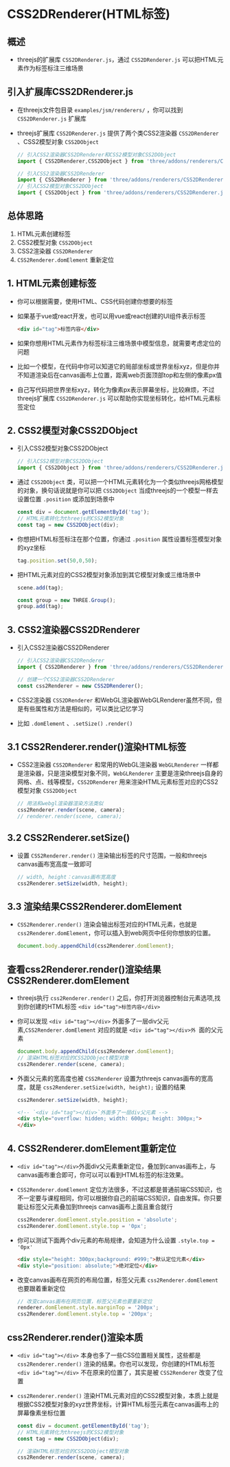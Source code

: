 # CSS2DRenderer(HTML标签)

## 概述

+ threejs的扩展库 `CSS2DRenderer.js`，通过 `CSS2DRenderer.js` 可以把HTML元素作为标签标注三维场景

## 引入扩展库CSS2DRenderer.js

+ 在threejs文件包目录 `examples/jsm/renderers/` ，你可以找到 `CSS2DRenderer.js` 扩展库

+ threejs扩展库 `CSS2DRenderer.js` 提供了两个类CSS2渲染器 `CSS2DRenderer` 、CSS2模型对象 `CSS2DObject`

  ```js
  // 引入CSS2渲染器CSS2DRenderer和CSS2模型对象CSS2DObject
  import { CSS2DRenderer,CSS2DObject } from 'three/addons/renderers/CSS2DRenderer.js';
  ```

  ```js
  // 引入CSS2渲染器CSS2DRenderer
  import { CSS2DRenderer } from 'three/addons/renderers/CSS2DRenderer.js';
  // 引入CSS2模型对象CSS2DObject
  import { CSS2DObject } from 'three/addons/renderers/CSS2DRenderer.js';
  ```

## 总体思路

1. HTML元素创建标签
2. CSS2模型对象 `CSS2DObject`
3. CSS2渲染器 `CSS2DRenderer`
4. `CSS2Renderer.domElement` 重新定位

## 1. HTML元素创建标签

+ 你可以根据需要，使用HTML、CSS代码创建你想要的标签
+ 如果基于vue或react开发，也可以用vue或react创建的UI组件表示标签

  ```html
  <div id="tag">标签内容</div>
  ```

+ 如果你想用HTML元素作为标签标注三维场景中模型信息，就需要考虑定位的问题
+ 比如一个模型，在代码中你可以知道它的局部坐标或世界坐标xyz，但是你并不知道渲染后在canvas画布上位置，距离web页面顶部top和左侧的像素px值

+ 自己写代码把世界坐标xyz，转化为像素px表示屏幕坐标，比较麻烦，不过threejs扩展库 `CSS2DRenderer.js` 可以帮助你实现坐标转化，给HTML元素标签定位

## 2. CSS2模型对象CSS2DObject

+ 引入CSS2模型对象CSS2DObject

  ```js
  // 引入CSS2模型对象CSS2DObject
  import { CSS2DObject } from 'three/addons/renderers/CSS2DRenderer.js';
  ```

+ 通过 `CSS2DObject` 类，可以把一个HTML元素转化为一个类似threejs网格模型的对象，换句话说就是你可以把 `CSS2DObject` 当成threejs的一个模型一样去设置位置 `.position` 或添加到场景中

  ```js
  const div = document.getElementById('tag');
  // HTML元素转化为threejs的CSS2模型对象
  const tag = new CSS2DObject(div);
  ```

+ 你想把HTML标签标注在那个位置，你通过 `.position` 属性设置标签模型对象的xyz坐标

  ```js
  tag.position.set(50,0,50);
  ```

+ 把HTML元素对应的CSS2模型对象添加到其它模型对象或三维场景中

  ```js
  scene.add(tag);
  ```

  ```js
  const group = new THREE.Group();
  group.add(tag);
  ```

## 3. CSS2渲染器CSS2DRenderer

+ 引入CSS2渲染器CSS2DRenderer

  ```js
  // 引入CSS2渲染器CSS2DRenderer
  import { CSS2DRenderer } from 'three/addons/renderers/CSS2DRenderer.js';
  ```

  ```js
  // 创建一个CSS2渲染器CSS2DRenderer
  const css2Renderer = new CSS2DRenderer();
  ```

+ CSS2渲染器 `CSS2DRenderer` 和WebGL渲染器WebGLRenderer虽然不同，但是有些属性和方法是相似的，可以类比记忆学习
+ 比如 `.domElement` 、`.setSize()` `.render()`

## 3.1 CSS2Renderer.render()渲染HTML标签

+ CSS2渲染器 `CSS2DRenderer` 和常用的WebGL渲染器 `WebGLRenderer` 一样都是渲染器，只是渲染模型对象不同，`WebGLRenderer` 主要是渲染threejs自身的网格、点、线等模型，`CSS2DRenderer` 用来渲染HTML元素标签对应的CSS2模型对象 `CSS2DObject`

  ```js
  // 用法和webgl渲染器渲染方法类似
  css2Renderer.render(scene, camera);
  // renderer.render(scene, camera);
  ```

## 3.2 CSS2Renderer.setSize()

+ 设置 `CSS2Renderer.render()` 渲染输出标签的尺寸范围，一般和threejs canvas画布宽高度一致即可

  ```js
  // width, height：canvas画布宽高度
  css2Renderer.setSize(width, height);
  ```

## 3.3 渲染结果CSS2Renderer.domElement

+ `CSS2Renderer.render()` 渲染会输出标签对应的HTML元素，也就是 `css2Renderer.domElement`，你可以插入到web网页中任何你想放的位置。

  ```js
  document.body.appendChild(css2Renderer.domElement);
  ```

## 查看css2Renderer.render()渲染结果CSS2Renderer.domElement

+ threejs执行 `css2Renderer.render()` 之后，你打开浏览器控制台元素选项,找到你创建的HTML标签 `<div id="tag">标签内容</div>`
+ 你可以发现 `<div id="tag"></div>` 外面多了一层div父元素,`CSS2Renderer.domElement` 对应的就是 `<div id="tag"></div>外 `面的父元素

  ```js
  document.body.appendChild(css2Renderer.domElement);
  // 渲染HTML标签对应的CSS2DObject模型对象
  css2Renderer.render(scene, camera);
  ```

+ 外面父元素的宽高度也被 `CSS2Renderer` 设置为threejs canvas画布的宽高度，就是 `css2Renderer.setSize(width, height);` 设置的结果

  ```js
  css2Renderer.setSize(width, height);
  ```

  ```html
  <!-- `<div id="tag"></div>`外面多了一层div父元素 -->
  <div style="overflow: hidden; width: 600px; height: 300px;">
  </div>
  ```

## 4. CSS2Renderer.domElement重新定位

+ `<div id="tag"></div>`外面div父元素重新定位，叠加到canvas画布上，与canvas画布重合即可，你可以可以看到HTML标签的标注效果。

+ `CSS2Renderer.domElement` 定位方法很多，不过这都是普通前端CSS知识，也不一定要与课程相同，你可以根据你自己的前端CSS知识，自由发挥。你只要能让标签父元素叠加到threejs canvas画布上面且重合就行

  ```js
  css2Renderer.domElement.style.position = 'absolute';
  css2Renderer.domElement.style.top = '0px';
  ```

+ 你可以测试下面两个div元素的布局规律，会知道为什么设置 `.style.top = '0px'`

  ```html
  <div style="height: 300px;background: #999;">默认定位元素</div>
  <div style="position: absolute;">绝对定位</div>
  ```

+ 改变canvas画布在网页的布局位置，标签父元素 `css2Renderer.domElement` 也要跟着重新定位

  ```js
  // 改变canvas画布在网页位置，标签父元素也要重新定位
  renderer.domElement.style.marginTop = '200px';
  css2Renderer.domElement.style.top = '200px';
  ```

## css2Renderer.render()渲染本质

+ `<div id="tag"></div>` 本身也多了一些CSS位置相关属性，这些都是 `css2Renderer.render()` 渲染的结果。你也可以发现，你创建的HTML标签 `<div id="tag"></div>` 不在原来的位置了，其实是被 `CSS2Renderer` 改变了位置

+ `css2Renderer.render()` 渲染HTML元素对应的CSS2模型对象，本质上就是根据CSS2模型对象的xyz世界坐标，计算HTML标签元素在canvas画布上的屏幕像素坐标位置

  ```js
  const div = document.getElementById('tag');
  // HTML元素转化为threejs的CSS2模型对象
  const tag = new CSS2DObject(div);
  ```

  ```js
  // 渲染HTML标签对应的CSS2DObject模型对象
  css2Renderer.render(scene, camera);
  ```
